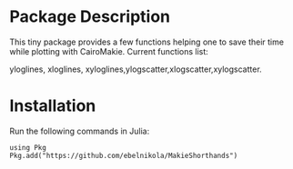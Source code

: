 # Package Description

This tiny package provides a few functions helping one to save their time while plotting with CairoMakie. Current functions list: 

yloglines, xloglines, xyloglines,ylogscatter,xlogscatter,xylogscatter. 

# Installation

Run the following commands in Julia:

```
using Pkg
Pkg.add("https://github.com/ebelnikola/MakieShorthands")
```
